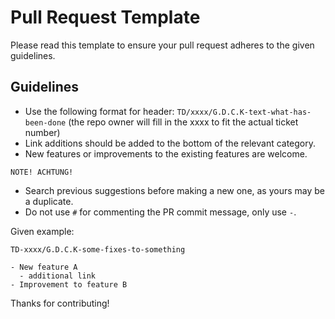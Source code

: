 # Pull Request Template

Please read this template to ensure your pull request adheres to the given guidelines.

## Guidelines
- Use the following format for header: `TD/xxxx/G.D.C.K-text-what-has-been-done` (the repo owner will fill in the xxxx to fit the actual ticket number)
- Link additions should be added to the bottom of the relevant category.
- New features or improvements to the existing features are welcome.

`NOTE! ACHTUNG!`
- Search previous suggestions before making a new one, as yours may be a duplicate.
- Do not use `#` for commenting the PR commit message, only use `-`.

Given example:

```
TD-xxxx/G.D.C.K-some-fixes-to-something

- New feature A
  - additional link
- Improvement to feature B
```
Thanks for contributing!
